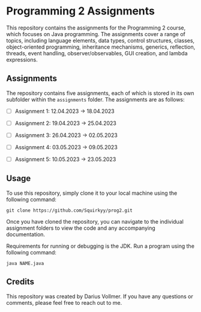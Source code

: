# Programming 2 Assignments

This repository contains the assignments for the Programming 2 course, which focuses on Java programming. The assignments cover a range of topics, including language elements, data types, control structures, classes, object-oriented programming, inheritance mechanisms, generics, reflection, threads, event handling, observer/observables, GUI creation, and lambda expressions.

## Assignments

The repository contains five assignments, each of which is stored in its own subfolder within the `assignments` folder. The assignments are as follows:

- [ ] Assignment 1: 12.04.2023 -> 18.04.2023

- [ ] Assignment 2: 19.04.2023 -> 25.04.2023

- [ ] Assignment 3: 26.04.2023 -> 02.05.2023

- [ ] Assignment 4: 03.05.2023 -> 09.05.2023

- [ ] Assignment 5: 10.05.2023 -> 23.05.2023

## Usage

To use this repository, simply clone it to your local machine using the following command:
```
git clone https://github.com/Squirkyy/prog2.git
```

Once you have cloned the repository, you can navigate to the individual assignment folders to view the code and any accompanying documentation.

Requirements for running or debugging is the JDK. Run a program using the following command:
```
java NAME.java
```
## Credits

This repository was created by Darius Vollmer. If you have any questions or comments, please feel free to reach out to me.
